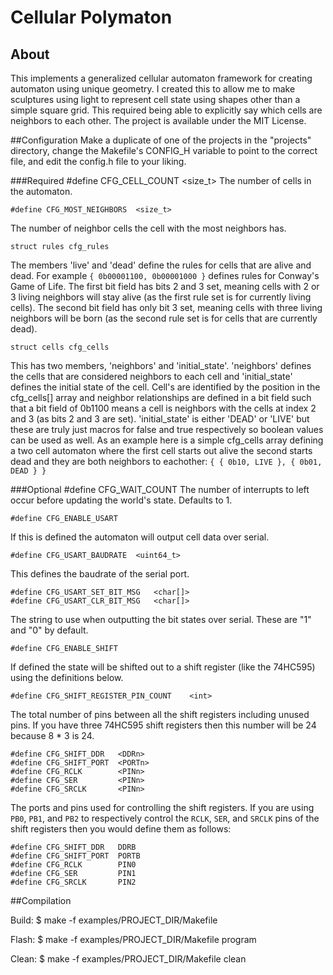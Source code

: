 #	Cellular Polymaton	#
##	About	##
This implements a generalized cellular automaton framework for creating
automaton using unique geometry.  I created this to allow me to make sculptures using light to represent cell state using shapes other than a
simple square grid.  This required being able to explicitly say which
cells are neighbors to each other.  The project is available under the MIT
License.

##Configuration
Make a duplicate of one of the projects in the "projects" directory,
change the Makefile's CONFIG\_H  variable to point to the correct
file, and edit the config.h file to your liking.

###Required
	#define	CFG_CELL_COUNT	<size_t>
The number of cells in the automaton.

	#define CFG_MOST_NEIGHBORS	<size_t>
The number of neighbor cells the cell with the most neighbors has.

	struct rules cfg_rules
The members 'live' and 'dead' define the rules for cells that are
alive and dead.  For example `{ 0b00001100, 0b00001000 }`
defines rules for Conway's Game of Life.  The first bit field
has bits 2 and 3 set, meaning cells with 2 or 3 living neighbors
will stay alive (as the first rule set is for currently living
cells).  The second bit field has only bit 3 set, meaning cells
with three living neighbors will be born (as the second rule set is
for cells that are currently dead).

	struct cells cfg_cells
This has two members, 'neighbors' and 'initial\_state'.  'neighbors'
defines the cells that are considered neighbors to each cell and
'initial\_state' defines the initial state of the cell.  Cell's are
identified by the position in the cfg\_cells[] array and neighbor
relationships are defined in a bit field such that a bit field of 
0b1100 means a cell is neighbors with the cells at index 2 and 3 (as bits
2 and 3 are set).  'initial\_state' is either 'DEAD' or 'LIVE' but these
are truly just macros for false and true respectively so boolean values
can be used as well.  As an example here is a simple cfg\_cells array
defining a two cell automaton where the first cell starts out alive
the second starts dead and they are both neighbors to eachother:
	`{
		{ 0b10, LIVE },
		{ 0b01, DEAD }
	}`

###Optional
	#define	CFG_WAIT_COUNT <int>
The number of interrupts to left occur before updating the world's state.
Defaults to 1.

	#define CFG_ENABLE_USART
If this is defined the automaton will output cell data over serial.

	#define	CFG_USART_BAUDRATE	<uint64_t>
This defines the baudrate of the serial port.

	#define	CFG_USART_SET_BIT_MSG	<char[]>
	#define	CFG_USART_CLR_BIT_MSG	<char[]>
The string to use when outputting the bit states over serial.  These are
"1" and "0" by default.

	#define CFG_ENABLE_SHIFT
If defined the state will be shifted out to a shift register (like the
74HC595) using the definitions below.

	#define CFG_SHIFT_REGISTER_PIN_COUNT	<int>
The total number of pins between all the shift registers including unused
pins.  If you have three 74HC595 shift registers then this number will be
24 because 8 * 3 is 24.

	#define	CFG_SHIFT_DDR	<DDRn>
	#define	CFG_SHIFT_PORT	<PORTn>
	#define	CFG_RCLK		<PINn>
	#define	CFG_SER			<PINn>
	#define	CFG_SRCLK		<PINn>
The ports and pins used for controlling the shift registers. If you are
using `PB0`, `PB1`, and `PB2` to respectively control the `RCLK`, `SER`,
and `SRCLK` pins of the shift registers then you would define them as
follows:

	#define	CFG_SHIFT_DDR	DDRB
	#define	CFG_SHIFT_PORT	PORTB
	#define	CFG_RCLK		PIN0
	#define	CFG_SER			PIN1
	#define	CFG_SRCLK		PIN2

##Compilation

Build:
	$ make -f examples/PROJECT_DIR/Makefile

Flash:
	$ make -f examples/PROJECT_DIR/Makefile program

Clean:
	$ make -f examples/PROJECT_DIR/Makefile clean

